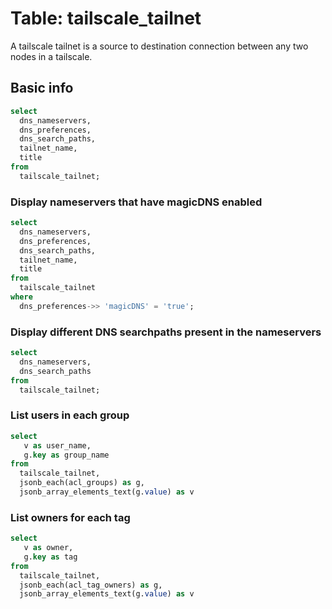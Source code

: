 # Table: tailscale_tailnet

A tailscale tailnet is a source to destination connection between any two nodes in a tailscale.

## Basic info

```sql
select
  dns_nameservers,
  dns_preferences,
  dns_search_paths,
  tailnet_name,
  title
from
  tailscale_tailnet;
```

### Display nameservers that have magicDNS enabled

```sql
select
  dns_nameservers,
  dns_preferences,
  dns_search_paths,
  tailnet_name,
  title
from
  tailscale_tailnet
where
  dns_preferences->> 'magicDNS' = 'true';
```

### Display different DNS searchpaths present in the nameservers

```sql
select
  dns_nameservers,
  dns_search_paths
from
  tailscale_tailnet;
```

### List users in each group

```sql
select 
   v as user_name,
   g.key as group_name
from
  tailscale_tailnet,
  jsonb_each(acl_groups) as g,
  jsonb_array_elements_text(g.value) as v
```

### List owners for each tag

```sql
select 
   v as owner,
   g.key as tag
from
  tailscale_tailnet,
  jsonb_each(acl_tag_owners) as g,
  jsonb_array_elements_text(g.value) as v
```
